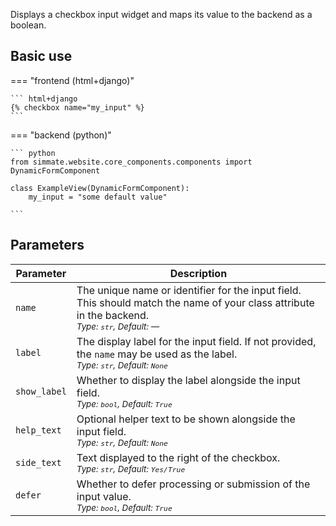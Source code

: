 
Displays a checkbox input widget and maps its value to the backend as a boolean.

## Basic use

=== "frontend (html+django)"

    ``` html+django
    {% checkbox name="my_input" %}
    ```

=== "backend (python)"

    ``` python
    from simmate.website.core_components.components import DynamicFormComponent

    class ExampleView(DynamicFormComponent):
        my_input = "some default value"
 
    ```

## Parameters

| Parameter    | Description                                                                                                                                                       |
| ------------ | ----------------------------------------------------------------------------------------------------------------------------------------------------------------- |
| `name`       | The unique name or identifier for the input field. This should match the name of your class attribute in the backend.<br><small>*Type: `str`, Default: —*</small> |
| `label`      | The display label for the input field. If not provided, the `name` may be used as the label.<br><small>*Type: `str`, Default: `None`*</small>                     |
| `show_label` | Whether to display the label alongside the input field.<br><small>*Type: `bool`, Default: `True`*</small>                                                         |
| `help_text`  | Optional helper text to be shown alongside the input field.<br><small>*Type: `str`, Default: `None`*</small>                                                      |
| `side_text`  | Text displayed to the right of the checkbox.<br><small>*Type: `str`, Default: `Yes/True`*</small>                                                                 |
| `defer`      | Whether to defer processing or submission of the input value.<br><small>*Type: `bool`, Default: `True`*</small>                                                   |
